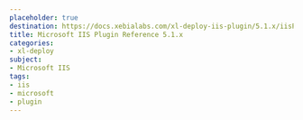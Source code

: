 ```yaml
---
placeholder: true
destination: https://docs.xebialabs.com/xl-deploy-iis-plugin/5.1.x/iisPluginManual.html
title: Microsoft IIS Plugin Reference 5.1.x
categories:
- xl-deploy
subject:
- Microsoft IIS
tags:
- iis
- microsoft
- plugin
---
```

